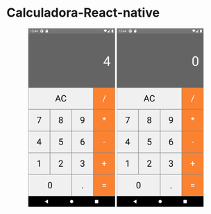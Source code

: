 ﻿# Calculadora-React-native
 
<p align="center">
  <img width="200" src="assets/Screenshot_1626882290.png">
  <img width="200" src="assets/Screenshot_1626882274.png">
</p>
